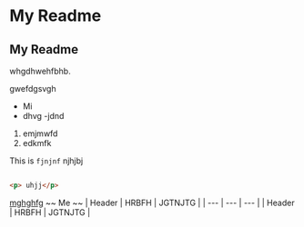 # My Readme
## My Readme
whgdhwehfbhb.

gwefdgsvgh
- Mi
- dhvg
  -jdnd

1. emjmwfd
2. edkmfk


This is `fjnjnf` njhjbj
```html

<p> uhjj</p>
```
[mghghfg](https:ygjhghh)
~~ Me ~~
| Header | HRBFH | JGTNJTG |
| --- | --- | --- |
| Header | HRBFH | JGTNJTG |


